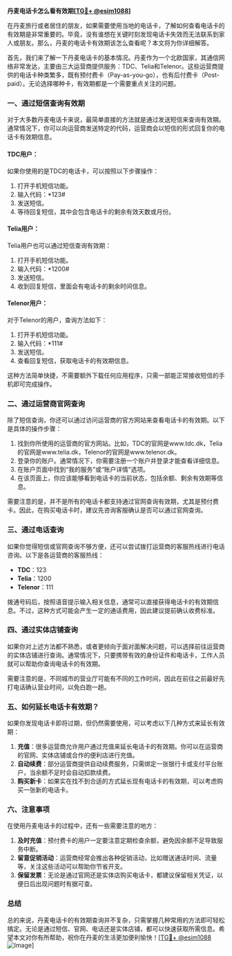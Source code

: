 **丹麦电话卡怎么看有效期[[TG💪+ @esim1088](https://t.me/s/esim1088)]**

在丹麦旅行或者居住的朋友，如果需要使用当地的电话卡，了解如何查看电话卡的有效期是非常重要的。毕竟，没有谁想在关键时刻发现电话卡失效而无法联系到家人或朋友。那么，丹麦的电话卡有效期该怎么查看呢？本文将为你详细解答。

首先，我们来了解一下丹麦电话卡的基本情况。丹麦作为一个北欧国家，其通信网络非常发达，主要由三大运营商提供服务：TDC、Telia和Telenor。这些运营商提供的电话卡种类繁多，既有预付费卡（Pay-as-you-go），也有后付费卡（Post-paid）。无论选择哪种卡，有效期都是一个需要重点关注的问题。

### 一、通过短信查询有效期

对于大多数丹麦电话卡来说，最简单直接的方法就是通过发送短信来查询有效期。通常情况下，你可以向运营商发送特定的代码，运营商会以短信的形式回复你的电话卡有效期信息。

#### TDC用户：
如果你使用的是TDC的电话卡，可以按照以下步骤操作：
1. 打开手机短信功能。
2. 输入代码：*123#
3. 发送短信。
4. 等待回复短信，其中会包含电话卡的剩余有效天数或月份。

#### Telia用户：
Telia用户也可以通过短信查询有效期：
1. 打开手机短信功能。
2. 输入代码：*1200#
3. 发送短信。
4. 收到回复短信，里面会有电话卡的剩余时间信息。

#### Telenor用户：
对于Telenor的用户，查询方法如下：
1. 打开手机短信功能。
2. 输入代码：*111#
3. 发送短信。
4. 查看回复短信，获取电话卡的有效期信息。

这种方法简单快捷，不需要额外下载任何应用程序，只需一部能正常接收短信的手机即可完成操作。

### 二、通过运营商官网查询

除了短信查询，你还可以通过访问运营商的官方网站来查看电话卡的有效期。以下是具体的操作步骤：

1. 找到你所使用的运营商的官方网站。比如，TDC的官网是www.tdc.dk，Telia的官网是www.telia.dk，Telenor的官网是www.telenor.dk。
2. 登录你的账户。通常情况下，你需要注册一个账户并登录才能查看详细信息。
3. 在账户页面中找到“我的服务”或“账户详情”选项。
4. 在该页面上，你应该能够看到电话卡的当前状态，包括余额、剩余有效期等信息。

需要注意的是，并不是所有的电话卡都支持通过官网查询有效期，尤其是预付费卡。因此，在购买电话卡时，建议先咨询客服确认是否可以通过官网查询。

### 三、通过电话查询

如果你觉得短信或官网查询不够方便，还可以尝试拨打运营商的客服热线进行电话咨询。以下是各运营商的客服热线：

- **TDC**：123
- **Telia**：1200
- **Telenor**：111

拨通号码后，按照语音提示输入相关信息，通常可以直接获得电话卡的有效期信息。不过，这种方式可能会产生一定的通话费用，因此建议提前确认收费标准。

### 四、通过实体店铺查询

如果你对上述方法都不熟悉，或者更倾向于面对面解决问题，可以选择前往运营商的实体店铺进行查询。通常情况下，只要携带有效的身份证件和电话卡，工作人员就可以帮助你查询电话卡的有效期。

需要注意的是，不同城市的营业厅可能有不同的工作时间，因此在前往之前最好先打电话确认营业时间，以免白跑一趟。

### 五、如何延长电话卡有效期？

如果你发现电话卡即将过期，但仍然需要使用，可以考虑以下几种方式来延长有效期：

1. **充值**：很多运营商允许用户通过充值来延长电话卡的有效期。你可以在运营商的官网、实体店铺或合作的便利店进行充值。
2. **自动续费**：部分运营商提供自动续费服务，只需绑定一张银行卡或支付平台账户，当余额不足时会自动扣款续费。
3. **购买新卡**：如果实在找不到合适的方式延长现有电话卡的有效期，可以考虑购买一张新的电话卡。

### 六、注意事项

在使用丹麦电话卡的过程中，还有一些需要注意的地方：

1. **及时充值**：预付费卡的用户一定要注意定期检查余额，避免因余额不足导致服务中断。
2. **留意促销活动**：运营商经常会推出各种促销活动，比如赠送通话时间、流量等，关注这些活动可以帮助你节省开支。
3. **保留发票**：无论是通过官网还是实体店购买电话卡，都建议保留相关凭证，以便日后出现问题时有据可查。

### 总结

总的来说，丹麦电话卡的有效期查询并不复杂，只需掌握几种常用的方法即可轻松搞定。无论是通过短信、官网、电话还是实体店铺，都可以快速获取所需信息。希望本文对你有所帮助，祝你在丹麦的生活更加便利愉快！[[TG💪+ @esim1088](https://t.me/s/esim1088) ![Image](https://i.postimg.cc/4NQfJmqS/Snipaste-2025-05-13-00-14-12.png)]